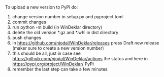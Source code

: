 To upload a new version to PyPi do:

1. change version number in setup.py and pyproject.toml
2. commit changes
3. run python -m build (in WinDeklar directory)
4. delete the old version *.gz and *.whl in dist directory
5. push changes
6. in https://github.com/njodal/WinDeklar/releases press Draft new release (maker sure to create a new version number)
7. this should be all, just in case see https://github.com/njodal/WinDeklar/actions the status and here in https://pypi.org/project/WinDeklar/ PyPi
8. remember the last step can take a few minutes
